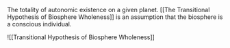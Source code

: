 The totality of autonomic existence on a given planet. [[The Transitional Hypothesis of Biosphere Wholeness]] is an assumption that the biosphere is a conscious individual.

![[Transitional Hypothesis of Biosphere Wholeness]]